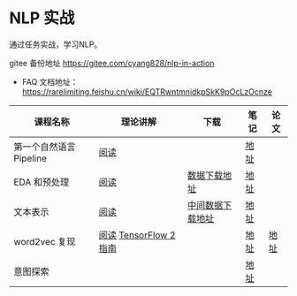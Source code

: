 # NLP 实战

通过任务实战，学习NLP。

gitee 备份地址 https://gitee.com/cyang828/nlp-in-action


- FAQ 文档地址：https://rarelimiting.feishu.cn/wiki/EQTRwntmnidkpSkK9pOcLzOcnze


| 课程名称 | 理论讲解 | 下载 | 笔记 | 论文 |
| -------- |  --------- | --------- | -------- | -------- |
| 第一个自然语言Pipeline | [阅读](https://rarelimiting.feishu.cn/wiki/CTkPw9uOdiAZrrkSaXucJt1SnBh?fromScene=spaceOverview&create_from=create_doc_to_wiki) | | [地址](https://github.com/CYang828/nlp-in-action/blob/main/0.first-pipeline.ipynb) | |
| EDA 和预处理 | [阅读](https://rarelimiting.feishu.cn/wiki/XWyfwGJR2iupNbkBS1ycIHU7n6o?fromScene=spaceOverview) | [数据下载地址](https://aimaksen.rarelimiting.com/twitter-twcs.zip) | [地址](https://github.com/CYang828/nlp-in-action/blob/main/1.eda%26preprocessing.ipynb) | |
| 文本表示 | [阅读](https://rarelimiting.feishu.cn/wiki/P35awju87i1fobkxYMkcTqF0nNf?fromScene=spaceOverview) | [中间数据下载地址](https://aimaksen.rarelimiting.com/objects.zip) | [地址](https://github.com/CYang828/nlp-in-action/blob/main/2.text-representation.ipynb) | |
| word2vec 复现 | [阅读](https://rarelimiting.feishu.cn/wiki/QtNrwjJimiio5jk4twCcmDtjn5e?fromScene=spaceOverview) [TensorFlow 2 指南](https://rarelimiting.feishu.cn/wiki/GriywObmEixwF4ksELncLXgrnFe?fromScene=spaceOverview) | | [地址](https://github.com/CYang828/nlp-in-action/blob/main/3.word2vec.ipynb) | [地址](https://arxiv.org/pdf/1301.3781.pdf) |
| 意图探索 | | | [地址](https://github.com/CYang828/nlp-in-action/blob/main/4.explore-intents.ipynb) | |



